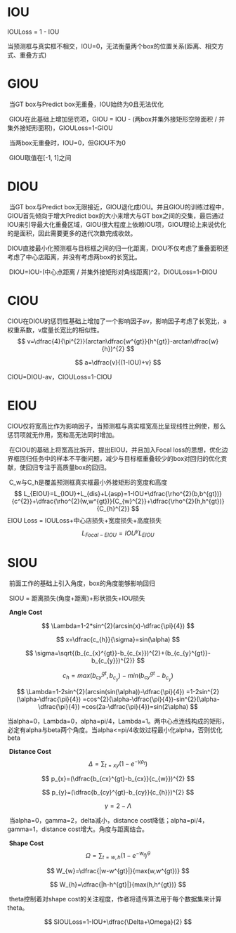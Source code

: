 # IOU

IOULoss = 1 - IOU

​	当预测框与真实框不相交，IOU=0，无法衡量两个box的位置关系(距离、相交方式、重叠方式)

# GIOU

​		当GT box与Predict box无重叠，IOU始终为0且无法优化

​		GIOU在此基础上增加惩罚项，GIOU = IOU - (两box并集外接矩形空隙面积  / 并集外接矩形面积)，GIOULoss=1-GIOU

​		当两box无重叠时，IOU=0，但GIOU不为0

​		GIOU取值在[-1, 1]之间

# DIOU

​		当GT box与Predict box无限接近，GIOU退化成IOU。并且GIOU的训练过程中，GIOU首先倾向于增大Predict box的大小来增大与GT box之间的交集，最后通过IOU来引导最大化重叠区域，GIOU很大程度上依赖IOU项，GIOU理论上来说优化的是面积，因此需要更多的迭代次数完成收敛。

​		DIOU直接最小化预测框与目标框之间的归一化距离，DIOU不仅考虑了重叠面积还考虑了中心店距离，并没有考虑两box的长宽比。

​		DIOU=IOU-(中心点距离 / 并集外接矩形对角线距离)^2，DIOULoss=1-DIOU

# CIOU

​		CIOU在DIOU的惩罚性基础上增加了一个影响因子av，影响因子考虑了长宽比，a权重系数，v度量长宽比的相似性。
$$
v=\dfrac{4}{\pi^{2}}(arctan\dfrac{w^{gt}}{h^{gt}}-arctan\dfrac{w}{h})^{2}
$$

$$
a=\dfrac{v}{(1-IOU)+v}
$$

CIOU=DIOU-av，CIOULoss=1-CIOU

# EIOU

​		CIOU仅将宽高比作为影响因子，当预测框与真实框宽高比呈现线性比例使，那么惩罚项就无作用，宽和高无法同时增加。

​		在CIOU的基础上将宽高比拆开，提出EIOU，并且加入Focal loss的思想，优化边界框回归任务中的样本不平衡问题，减少与目标框重叠较少的box对回归的优化贡献，使回归专注于高质量box的回归。

​		C_w与C_h是覆盖预测框真实框最小外接矩形的宽度和高度
$$
L_{EIOU}=L_{IOU}+L_{dis}+L{asp}=1-IOU+\dfrac{\rho^{2}(b,b^{gt})}{c^{2}}+\dfrac{\rho^{2}(w,w^{gt})}{C_{w}^{2}}+\dfrac{\rho^{2}(h,h^{gt})}{C_{h}^{2}}
$$
EIOU Loss = IOULoss+中心店损失+宽度损失+高度损失
$$
L_{Focal-EIOU}=IOU^{\gamma}L_{EIOU}
$$

# SIOU

​		前面工作的基础上引入角度，box的角度能够影响回归

​		SIOU = 距离损失(角度+距离)+形状损失+IOU损失

​		**Angle Cost**


$$
\Lambda=1-2*sin^{2}(arcsin(x)-\dfrac{\pi}{4})
$$

$$
x=\dfrac{c_{h}}{\sigma}=sin(\alpha)
$$

$$
\sigma=\sqrt{(b_{c_{x}^{gt}}-b_{c_{x}})^{2}+(b_{c_{y}^{gt}}-b_{c_{y}})^{2}}
$$

$$
c_{h}=max(b_{cy}^{gt},b_{c_{y}})-min(b_{cy}^{gt}-b_{c_{y}})
$$

$$
\Lambda=1-2sin^{2}(arcsin(sin(\alpha))-\dfrac{\pi}{4})
=1-2sin^{2}(\alpha-\dfrac{\pi}{4})
=cos^{2}(\alpha-\dfrac{\pi}{4})-sin^{2}(\alpha-\dfrac{\pi}{4})
=cos(2a-\dfrac{\pi}{4})=sin(2\alpha)
$$

​		当alpha=0，Lambda=0，alpha=pi/4，Lambda=1。两中心点连线构成的矩形，必定有alpha与beta两个角度。当alpha<=pi/4收敛过程最小化alpha，否则优化beta

​		**Distance Cost**
$$
\Delta=\sum_{t=xy}(1-e^{-\gamma\rho_{t}})
$$

$$
p_{x}=(\dfrac{b_{cx}^{gt}-b_{cx}}{c_{w}})^{2}
$$

$$
p_{y}=(\dfrac{b_{cy}^{gt}-b_{cy}}{c_{h}})^{2}
$$

$$
\gamma=2-\Lambda
$$

​		当alpha=0，gamma=2，delta减小，distance cost降低；alpha=pi/4，gamma=1，distance cost增大。角度与距离结合。

​		**Shape Cost**
$$
\Omega=\sum_{t=w,h}(1-e^{-w_{t}})^{\theta}
$$

$$
W_{w}=\dfrac{|w-w^{gt}|}{max(w,w^{gt})}
$$

$$
W_{h}=\dfrac{|h-h^{gt}|}{max(h,h^{gt})}
$$

​		theta控制着对shape cost的关注程度，作者将遗传算法用于每个数据集来计算theta。


$$
SIOULoss=1-IOU+\dfrac{\Delta+\Omega}{2}
$$
